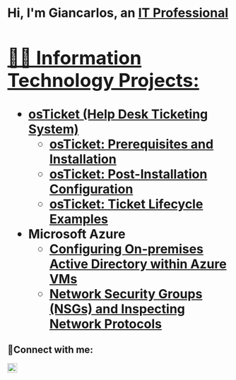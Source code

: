 <h1>Hi, I'm Giancarlos, an <a href="https://www.linkedin.com/in/giancarlos-colon-658635237?lipi=urn%3Ali%3Apage%3Ad_flagship3_profile_view_base_contact_details%3B4ZrCN9ScQje7MeQSds6ojQ%3D%3D">IT Professional

<h2>👨‍💻 Information Technology Projects:</h2>

- <b>osTicket (Help Desk Ticketing System)</b>
  - [osTicket: Prerequisites and Installation](https://github.com/Giancarlosc2/OSticket-prereq.git)
  - [osTicket: Post-Installation Configuration](https://github.com/Giancarlosc2/post-install-config.git)
  - [osTicket: Ticket Lifecycle Examples](https://github.com/Giancarlosc2/ticket-lifecycle.git)
- <b>Microsoft Azure</b>
  - [Configuring On-premises Active Directory within Azure VMs](https://github.com/Giancarlosc2/configure-ad.git)
  - [Network Security Groups (NSGs) and Inspecting Network Protocols](https://github.com/Giancarlosc2/azure-network-protocols.git)

<h2>🤳Connect with me:</h2>

[<img align="left" alt="GC | LinkedIn" width="22px" src="https://cdn.jsdelivr.net/npm/simple-icons@v3/icons/linkedin.svg" />][linkedin]


[linkedin]: (https://www.linkedin.com/in/giancarlos-colon-658635237/)
